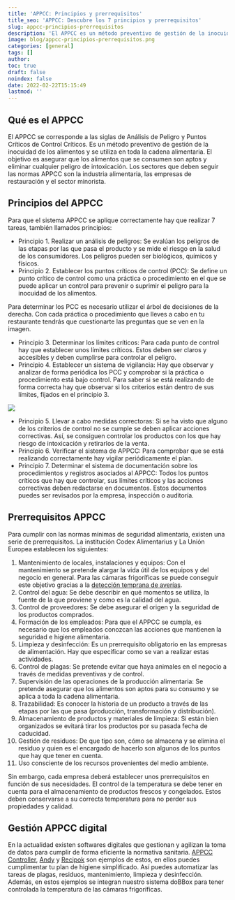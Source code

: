 ```yaml
---
title: 'APPCC: Principios y prerrequisitos'
title_seo: 'APPCC: Descubre los 7 principios y prerrequisitos'
slug: appcc-principios-prerrequisitos
description: 'El APPCC es un método preventivo de gestión de la inocuidad de los alimentos y se utiliza en toda la cadena alimentaria.'
image: blog/appcc-principios-prerrequisitos.png
categories: [general]
tags: []
author: 
toc: true
draft: false
noindex: false
date: 2022-02-22T15:15:49
lastmod: ''
---
```


## Qué es el APPCC

El APPCC se corresponde a las siglas de Análisis de Peligro y Puntos Críticos de Control Críticos. Es un método preventivo de gestión de la inocuidad de los alimentos y se utiliza en toda la cadena alimentaria. El objetivo es asegurar que los alimentos que se consumen son aptos y eliminar cualquier peligro de intoxicación. Los sectores que deben seguir las normas APPCC son la industria alimentaria, las empresas de restauración y el sector minorista.

## Principios del APPCC

Para que el sistema APPCC se aplique correctamente hay que realizar 7 tareas, también llamados principios:

- Principio 1. Realizar un análisis de peligros: Se evalúan los peligros de las etapas por las que pasa el producto y se mide el riesgo en la salud de los consumidores. Los peligros pueden ser biológicos, químicos y físicos.
- Principio 2. Establecer los puntos críticos de control (PCC): Se define un punto crítico de control como una práctica o procedimiento en el que se puede aplicar un control para prevenir o suprimir el peligro para la inocuidad de los alimentos.

Para determinar los PCC es necesario utilizar el árbol de decisiones de la derecha. Con cada práctica o procedimiento que lleves a cabo en tu restaurante tendrás que cuestionarte las preguntas que se ven en la imagen.

- Principio 3. Determinar los límites críticos: Para cada punto de control hay que establecer unos límites críticos. Estos deben ser claros y accesibles y deben cumplirse para controlar el peligro.
- Principio 4. Establecer un sistema de vigilancia: Hay que observar y analizar de forma periódica los PCC y comprobar si la práctica o procedimiento está bajo control. Para saber si se está realizando de forma correcta hay que observar si los criterios están dentro de sus límites, fijados en el principio 3.

![](blog/arbol-decision-appcc.webp)

- Principio 5. Llevar a cabo medidas correctoras: Si se ha visto que alguno de los criterios de control no se cumple se deben aplicar acciones correctivas. Así, se consiguen controlar los productos con los que hay riesgo de intoxicación y retirarlos de la venta.
- Principio 6. Verificar el sistema de APPCC: Para comprobar que se está realizando correctamente hay vigilar periódicamente el plan.
- Principio 7. Determinar el sistema de documentación sobre los procedimientos y registros asociados al APPCC: Todos los puntos críticos que hay que controlar, sus límites críticos y las acciones correctivas deben redactarse en documentos. Estos documentos puedes ser revisados por la empresa, inspección o auditoría.

## Prerrequisitos APPCC

Para cumplir con las normas mínimas de seguridad alimentaria, existen una serie de prerrequisitos. La institución Codex Alimentarius y La Unión Europea establecen los siguientes:

1. Mantenimiento de locales, instalaciones y equipos: Con el mantenimiento se pretende alargar la vida útil de los equipos y del negocio en general. Para las cámaras frigoríficas se puede conseguir este objetivo gracias a la [detección temprana de averías](/guia-compra-sistema-control-camaras-frigorificas/#deteccion-temprana-de-averias).
2. Control del agua: Se debe describir en qué momentos se utiliza, la fuente de la que proviene y como es la calidad del agua.
3. Control de proveedores: Se debe asegurar el origen y la seguridad de los productos comprados.
4. Formación de los empleados: Para que el APPCC se cumpla, es necesario que los empleados conozcan las acciones que mantienen la seguridad e higiene alimentaria.
5. Limpieza y desinfección: Es un prerrequisito obligatorio en las empresas de alimentación. Hay que especificar como se van a realizar estas actividades.
6. Control de plagas: Se pretende evitar que haya animales en el negocio a través de medidas preventivas y de control.
7. Supervisión de las operaciones de la producción alimentaria: Se pretende asegurar que los alimentos son aptos para su consumo y se aplica a toda la cadena alimentaria.
8. Trazabilidad: Es conocer la historia de un producto a través de las etapas por las que pasa (producción, transformación y distribución).
9. Almacenamiento de productos y materiales de limpieza: Si están bien organizados se evitará tirar los productos por su pasada fecha de caducidad.
10. Gestión de residuos: De que tipo son, cómo se almacena y se elimina el residuo y quien es el encargado de hacerlo son algunos de los puntos que hay que tener en cuenta.
11. Uso consciente de los recursos provenientes del medio ambiente.

Sin embargo, cada empresa deberá establecer unos prerrequisitos en función de sus necesidades. El control de la temperatura se debe tener en cuenta para el almacenamiento de productos frescos y congelados. Estos deben conservarse a su correcta temperatura para no perder sus propiedades y calidad.

## Gestión APPCC digital

En la actualidad existen softwares digitales que gestionan y agilizan la toma de datos para cumplir de forma eficiente la normativa sanitaria. [APPCC Controller](https://appcc-controller.com/), [Andy](https://andyapp.io/digitalizar-sistema-appcc/) y [Recipok](https://www.recipok.com/) son ejemplos de estos, en ellos puedes cumplimentar tu plan de higiene simplificado. Así puedes automatizar las tareas de plagas, residuos, mantenimiento, limpieza y desinfección. Además, en estos ejemplos se integran nuestro sistema doBBox para tener controlada la temperatura de las cámaras frigoríficas.